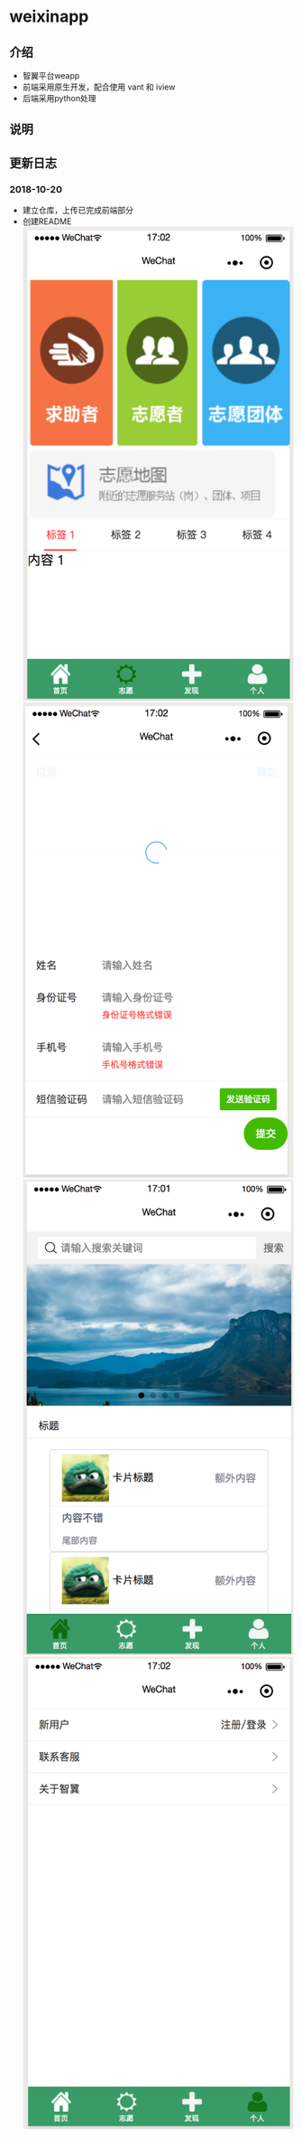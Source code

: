 # weixinapp
## 介绍
- 智翼平台weapp
- 前端采用原生开发，配合使用 vant 和 iview
- 后端采用python处理
## 说明
## 更新日志
### 2018-10-20
- 建立仓库，上传已完成前端部分
- 创建README
![img](./README/1.png)
![img](./README/2.png)
![img](./README/3.png)
![img](./README/4.png)